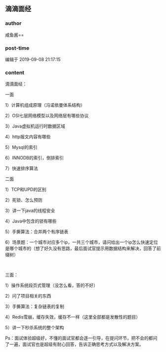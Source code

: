 ## 滴滴面经
### author 
咸鱼酱==
### post-time 

编辑于  2019-09-08 21:17:15
### content 
<div class="post-topic-des nc-post-content">
 <p>
  滴滴面经：
 </p>
 <p>
  一面
 </p>
 <p>
  1）计算机组成原理（冯诺依曼体系结构）
 </p>
 <p>
  2）OSI七层网络模型以及网络层有哪些协议
 </p>
 <p>
  3）Java虚拟机运行时数据区域
 </p>
 <p>
  4）http报文内容有哪些
 </p>
 <p>
  5）Mysql的索引
 </p>
 <p>
  6）INNODB的索引，倒排索引
 </p>
 <p>
  7）快速排序算法
 </p>
 <p>
  二面
 </p>
 <p>
  1）TCP和UPD的区别
 </p>
 <p>
  2）死锁、怎么预防
 </p>
 <p>
  3）讲一下java的线程安全
 </p>
 <p>
  4）Java中包含的锁有哪些
 </p>
 <p>
  5）手撕算法：合并两个有序链表
 </p>
 <p>
  6）场景题：一个城市对应多个ip，一共三个城市，请问给出一个ip怎么快速定位是哪个城市的（想了好久没有思路，最后面试官提示用数据结构来解决，回答了前缀树）
 </p>
 <p>
  <br/>
 </p>
 <p>
  三面：
 </p>
 <p>
  1）操作系统段页式管理（没怎么看，答的不好）
 </p>
 <p>
  2）问了项目相关的东西
 </p>
 <p>
  3）手撕算法：复杂链表的复制
 </p>
 <p>
  4）Redis雪崩，缓存失效，缓存不一样（这里全部都是发散性的题目）
 </p>
 <p>
  5）讲一下秒杀系统的整个架构
 </p>
 <p>
  Ps：面试体验超级好，不懂的面试官都会逐一引导，在提问环节，把不会的都问了一遍，面试官也是超级有耐心回答，告诉正确思考方式以及解决方案。
 </p>
</div>
